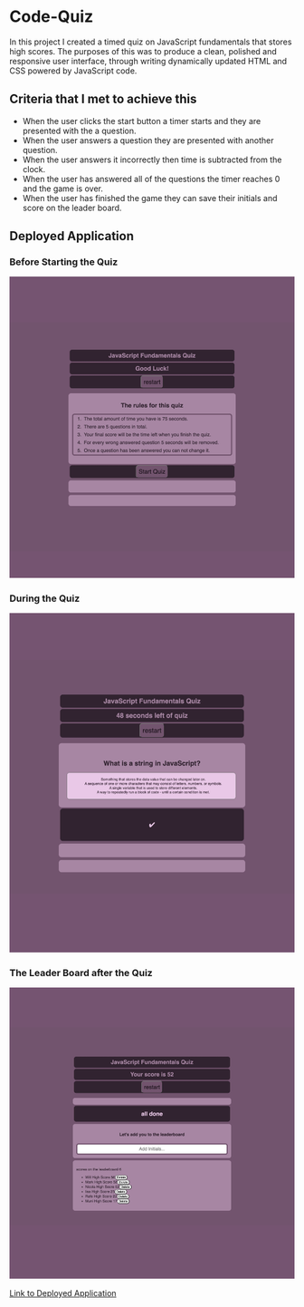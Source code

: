 # Code-Quiz

In this project I created a timed quiz on JavaScript fundamentals that stores high scores.
The purposes of this was to produce a clean, polished and responsive user interface, through writing dynamically updated HTML and CSS powered by JavaScript code. 

## Criteria that I met to achieve this

* When the user clicks the start button a timer starts and they are presented with the a question.
* When the user answers a question they are presented with another question.
* When the user answers it incorrectly then time is subtracted from the clock.
* When the user has answered all of the questions the timer reaches 0 and the game is over.
* When the user has finished the game they can save their initials and score on the leader board.

## Deployed Application

### Before Starting the Quiz
![Deployed Application](./Assets/Images/deployed_application.png)
### During the Quiz
![Deployed Application](./Assets/Images/Quiz-In-Use.png)
### The Leader Board after the Quiz
![Deployed Application](./Assets/Images/LeaderBoard.png)


[Link to Deployed Application](https://lisacr01.github.io/Code-Quiz/)

